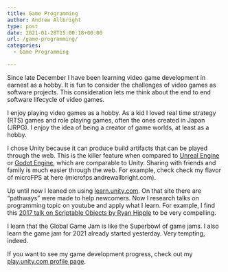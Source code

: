 ```yaml
---
title: Game Programming
author: Andrew Allbright
type: post
date: 2021-01-28T15:00:18+00:00
url: /game-programming/
categories:
  - Game Programming

---
```

Since late December I have been learning video game development in earnest as a hobby. It is fun to consider the challenges of video games as software projects. This consideration lets me think about the end to end software lifecycle of video games.

I enjoy playing video games as a hobby. As a kid I loved real time strategy (RTS) games and role playing games, often the ones created in Japan (JRPG). I enjoy the idea of being a creator of game worlds, at least as a hobby.

I chose Unity because it can produce build artifacts that can be played through the web. This is the killer feature when compared to <a rel="noreferrer noopener" href="https://www.unrealengine.com" target="_blank">Unreal Engine</a> or <a rel="noreferrer noopener" href="https://godotengine.org/" target="_blank">Godot Engine</a>, which are comparable to Unity. Sharing with friends and family is much easier through the web. For example, check check my flavor of microFPS at here (microfps.andrewallbright.com).

Up until now I leaned on using <a rel="noreferrer noopener" href="https://learn.unity.com/" target="_blank">learn.unity.com</a>. On that site there are &#8220;pathways&#8221; were made to help newcomers. Now I research talks on programming topic on youtube and apply what I learn. For example, I find this <a rel="noreferrer noopener" href="https://www.youtube.com/watch?v=raQ3iHhE_Kk" target="_blank">2017 talk on Scriptable Objects by Ryan Hipple</a> to be very compelling.

I learn that the Global Game Jam is like the Superbowl of game jams. I also learn the game jam for 2021 already started yesterday. Very tempting, indeed.

If you want to see my game development progress, check out my <a rel="noreferrer noopener" href="https://play.unity.com/u/andrew-allbright" target="_blank">play.unity.com profile page</a>.